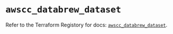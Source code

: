 # `awscc_databrew_dataset`

Refer to the Terraform Registory for docs: [`awscc_databrew_dataset`](https://registry.terraform.io/providers/hashicorp/awscc/0.70.0/docs/resources/databrew_dataset).
